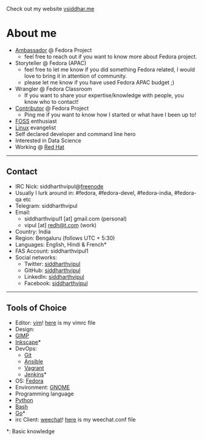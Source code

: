 Check out my website
[vsiddhar.me](vsiddhar.me)

About me
===

* [Ambassador](https://fedoraproject.org/wiki/Ambassadors) @ Fedora Project
    - feel free to reach out if you want to know more about Fedora project.
* Storyteller @ Fedora (APAC)
    - feel free to let me know if you did something Fedora related, I would love to bring it in attention of community.
    - please let me know if you have used Fedora APAC budget ;)
* Wrangler @ Fedora Classroom
    - If you want to share your expertise/knowledge with people, you know who to contact!
* [Contributor](https://badges.fedoraproject.org/user/siddharthvipul1) @ Fedora Project
    - Ping me if you want to know how I started or what have I been up to!
* [FOSS](https://en.wikipedia.org/wiki/Free_and_open-source_software) enthusiast
* [Linux](https://www.linux.org/) evangelist
* Self declared developer and command line hero
* Interested in Data Science
* Working @ [Red Hat](https://www.redhat.com/en)

---
## Contact
* IRC Nick: siddharthvipul@[freenode](http://freenode.net/)
* Usually I lurk around in: #fedora, #fedora-devel, #fedora-india, #fedora-qa etc
* Telegram: siddharthvipul
* Email: 
  * siddharthvipul1 [at] gmail.com (personal) 
  * vipul [at] redh@t.com (work)
* Country: India
* Region: Bengaluru (follows UTC + 5:30)
* Languages: English, Hindi & French\*
* FAS Account: siddharthvipul1
* Social networks:
  * Twitter: [siddharthvipul](https://www.twitter.com/siddharthvipul)
  * GitHub: [siddharthvipul](https://www.github.com/siddharthvipul)
  * LinkedIn: [siddharthvipul](https://www.linkedin.com/in/siddharthvipul)
  * Facebook: [siddharthvipul](https://www.fb.com/siddharthvipul)

---
## Tools of Choice
* Editor: [vim](https://www.vim.org/)! [here](https://gist.github.com/siddharthvipul/2279675d3e4f7afae4d96ac4d723c7ef) is my vimrc file
* Design:
 * [GIMP](https://www.gimp.org/)
 * [Inkscape](https://www.inkscape.org)\*
* DevOps: 
  * [Git](https://git-scm.com)
  * [Ansible](https://www.ansible.com)
  * [Vagrant](https://www.vagrantup.com/)
  * [Jenkins](https://jenkins.io)\*
* OS: [Fedora](https://fedoraproject.org)
* Environment: [GNOME](https://www.gnome.org)
* Programming language
 * [Python](https://www.python.org)
 * [Bash](https://www.gnu.org/software/bash/)
 * [Go](https://golang.org/)\*
* irc Client: [weechat](https://weechat.org/)! [here](https://gist.github.com/siddharthvipul/0af9a315d02198bc3cfb7f4eabb1072e) is my weechat.conf file


\*: Basic knowledge
